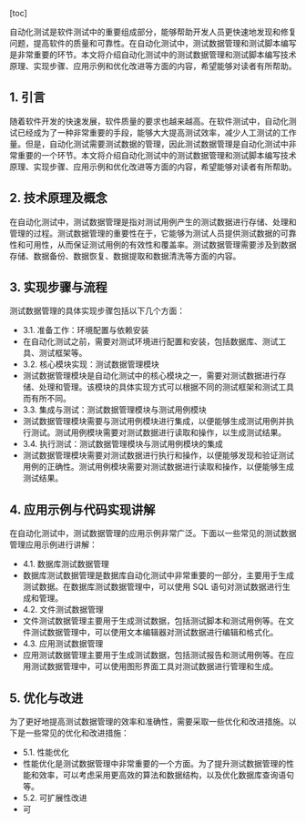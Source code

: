 
[toc]                    
                
                
自动化测试是软件测试中的重要组成部分，能够帮助开发人员更快速地发现和修复问题，提高软件的质量和可靠性。在自动化测试中，测试数据管理和测试脚本编写是非常重要的环节。本文将介绍自动化测试中的测试数据管理和测试脚本编写技术原理、实现步骤、应用示例和优化改进等方面的内容，希望能够对读者有所帮助。

## 1. 引言

随着软件开发的快速发展，软件质量的要求也越来越高。在软件测试中，自动化测试已经成为了一种非常重要的手段，能够大大提高测试效率，减少人工测试的工作量。但是，自动化测试需要测试数据的管理，因此测试数据管理是自动化测试中非常重要的一个环节。本文将介绍自动化测试中的测试数据管理和测试脚本编写技术原理、实现步骤、应用示例和优化改进等方面的内容，希望能够对读者有所帮助。

## 2. 技术原理及概念

在自动化测试中，测试数据管理是指对测试用例产生的测试数据进行存储、处理和管理的过程。测试数据管理的重要性在于，它能够为测试人员提供测试数据的可靠性和可用性，从而保证测试用例的有效性和覆盖率。测试数据管理需要涉及到数据存储、数据备份、数据恢复、数据提取和数据清洗等方面的内容。

## 3. 实现步骤与流程

测试数据管理的具体实现步骤包括以下几个方面：

- 3.1. 准备工作：环境配置与依赖安装
- 在自动化测试之前，需要对测试环境进行配置和安装，包括数据库、测试工具、测试框架等。
- 3.2. 核心模块实现：测试数据管理模块
- 测试数据管理模块是自动化测试中的核心模块之一，需要对测试数据进行存储、处理和管理。该模块的具体实现方式可以根据不同的测试框架和测试工具而有所不同。
- 3.3. 集成与测试：测试数据管理模块与测试用例模块
- 测试数据管理模块需要与测试用例模块进行集成，以便能够生成测试用例并执行测试。测试用例模块需要对测试数据进行读取和操作，以生成测试结果。
- 3.4. 执行测试：测试数据管理模块与测试用例模块的集成
- 测试数据管理模块需要对测试数据进行执行和操作，以便能够发现和验证测试用例的正确性。测试用例模块需要对测试数据进行读取和操作，以便能够生成测试结果。

## 4. 应用示例与代码实现讲解

在自动化测试中，测试数据管理的应用示例非常广泛。下面以一些常见的测试数据管理应用示例进行讲解：

- 4.1. 数据库测试数据管理
- 数据库测试数据管理是数据库自动化测试中非常重要的一部分，主要用于生成测试数据。在数据库测试数据管理中，可以使用 SQL 语句对测试数据进行生成和管理。
- 4.2. 文件测试数据管理
- 文件测试数据管理主要用于生成测试数据，包括测试脚本和测试用例等。在文件测试数据管理中，可以使用文本编辑器对测试数据进行编辑和格式化。
- 4.3. 应用测试数据管理
- 应用测试数据管理主要用于生成测试数据，包括测试报告和测试用例等。在应用测试数据管理中，可以使用图形界面工具对测试数据进行管理和生成。

## 5. 优化与改进

为了更好地提高测试数据管理的效率和准确性，需要采取一些优化和改进措施。以下是一些常见的优化和改进措施：

- 5.1. 性能优化
- 性能优化是测试数据管理中非常重要的一个方面。为了提升测试数据管理的性能和效率，可以考虑采用更高效的算法和数据结构，以及优化数据库查询语句等。
- 5.2. 可扩展性改进
- 可

